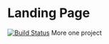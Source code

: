 # Landing Page
[![Build Status](https://travis-ci.org/meche/landingpage.svg?branch=master)](https://travis-ci.org/meche/landingpage)
More one project
